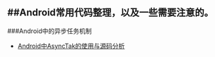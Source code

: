 ##Android常用代码整理，以及一些需要注意的。
--
###Android中的异步任务机制
* [Android中AsyncTak的使用与源码分析](http://blog.csdn.net/bboyfeiyu/article/details/8973058)


